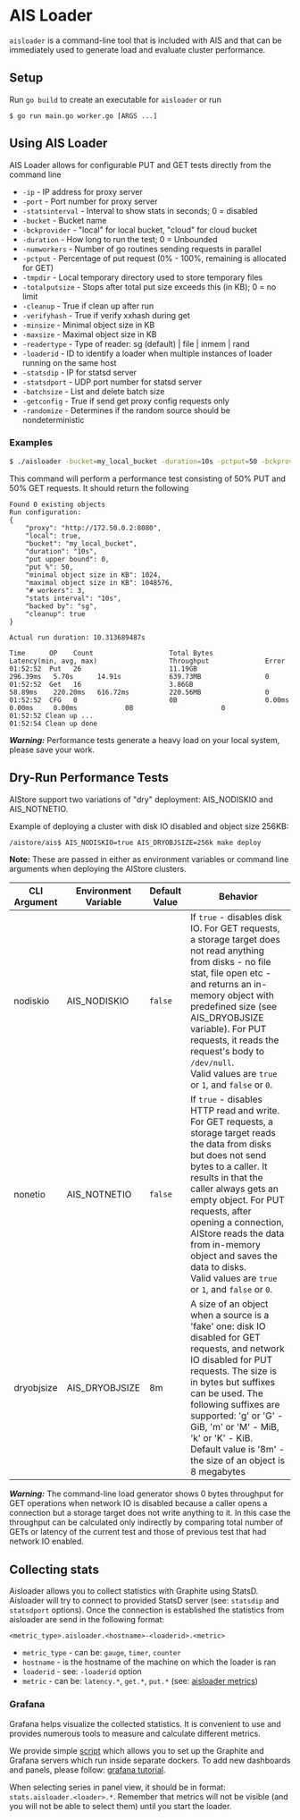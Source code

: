 # AIS Loader
`aisloader` is a command-line tool that is included with AIS and that can be immediately used to generate load and evaluate cluster performance.

## Setup
Run `go build` to create an executable for `aisloader` or run

```
$ go run main.go worker.go [ARGS ...]
```
## Using AIS Loader

AIS Loader allows for configurable PUT and GET tests directly from the command line
 - `-ip` -  IP address for proxy server
 - `-port` - Port number for proxy server
 - `-statsinterval` - Interval to show stats in seconds; 0 = disabled
 - `-bucket` - Bucket name
 - `-bckprovider` - "local" for local bucket, "cloud" for cloud bucket
 - `-duration` - How long to run the test; 0 = Unbounded
 - `-numworkers` - Number of go routines sending requests in parallel
 - `-pctput` - Percentage of put request (0% - 100%, remaining is allocated for GET)
 - `-tmpdir` - Local temporary directory used to store temporary files
 - `-totalputsize` - Stops after total put size exceeds this (in KB); 0 = no limit
 - `-cleanup` - True if clean up after run
 - `-verifyhash` - True if verify xxhash during get
 - `-minsize` - Minimal object size in KB
 - `-maxsize` - Maximal object size in KB
 - `-readertype` - Type of reader: sg (default) | file | inmem | rand
 - `-loaderid` - ID to identify a loader when multiple instances of loader running on the same host
 - `-statsdip` - IP for statsd server
 - `-statsdport` - UDP port number for statsd server
 - `-batchsize` - List and delete batch size
 - `-getconfig` - True if send get proxy config requests only
 - `-randomize` - Determines if the random source should be nondeterministic

### Examples

```sh
$ ./aisloader -bucket=my_local_bucket -duration=10s -pctput=50 -bckprovider=local -cleanup=true -readertype=sg -numworkers=3
```

This command will perform a performance test consisting of 50% PUT and 50% GET requests. It should return the following

```
Found 0 existing objects
Run configuration:
{
    "proxy": "http://172.50.0.2:8080",
    "local": true,
    "bucket": "my_local_bucket",
    "duration": "10s",
    "put upper bound": 0,
    "put %": 50,
    "minimal object size in KB": 1024,
    "maximal object size in KB": 1048576,
    "# workers": 3,
    "stats interval": "10s",
    "backed by": "sg",
    "cleanup": true
}

Actual run duration: 10.313689487s

Time      OP    Count                 	Total Bytes           	Latency(min, avg, max)              	Throughput            	Error
01:52:52  Put   26                    	11.19GB               	296.39ms   5.70s      14.91s        	639.73MB              	0    
01:52:52  Get   16                    	3.86GB                	58.89ms    220.20ms   616.72ms      	220.56MB              	0    
01:52:52  CFG   0                     	0B                    	0.00ms     0.00ms     0.00ms        	0B                    	0    
01:52:52 Clean up ...
01:52:54 Clean up done
```

***Warning:*** Performance tests generate a heavy load on your local system, please save your work.

## Dry-Run Performance Tests

AIStore support two variations of "dry" deployment: AIS_NODISKIO and AIS_NOTNETIO.

Example of deploying a cluster with disk IO disabled and object size 256KB:

```bash
/aistore/ais$ AIS_NODISKIO=true AIS_DRYOBJSIZE=256k make deploy
```

**Note:** These are passed in either as environment variables or command line arguments when deploying the AIStore clusters.

| CLI Argument | Environment Variable | Default Value | Behavior |
| ------------ | ------ | ------ | ------------- |
| nodiskio | AIS_NODISKIO | `false` | If `true` - disables disk IO. For GET requests, a storage target does not read anything from disks - no file stat, file open etc - and returns an in-memory object with predefined size (see AIS_DRYOBJSIZE variable). For PUT requests, it reads the request's body to `/dev/null`. <br> Valid values are `true` or `1`, and `false` or `0`. |
| nonetio | AIS_NOTNETIO | `false` | If `true` - disables HTTP read and write. For GET requests, a storage target reads the data from disks but does not send bytes to a caller. It results in that the caller always gets an empty object. For PUT requests, after opening a connection, AIStore reads the data from in-memory object and saves the data to disks. <br> Valid values are `true` or `1`, and `false` or `0`. |
| dryobjsize | AIS_DRYOBJSIZE | 8m | A size of an object when a source is a 'fake' one: disk IO disabled for GET requests, and network IO disabled for PUT requests. The size is in bytes but suffixes can be used. The following suffixes are supported: 'g' or 'G' - GiB, 'm' or 'M' - MiB, 'k' or 'K' - KiB. <br> Default value is '8m' - the size of an object is 8 megabytes |

***Warning:*** The command-line load generator shows 0 bytes throughput for GET operations when network IO is disabled because a caller opens a connection but a storage target does not write anything to it. In this case the throughput can be calculated only indirectly by comparing total number of GETs or latency of the current test and those of previous test that had network IO enabled.

## Collecting stats

Aisloader allows you to collect statistics with Graphite using StatsD. Aisloader will try to connect
to provided StatsD server (see: `statsdip` and `statsdport` options). Once the
connection is established the statistics from aisloader are send in the following
format:
```
<metric_type>.aisloader.<hostname>-<loaderid>.<metric>
```

* `metric_type` - can be: `gauge`, `timer`, `counter`
* `hostname` - is the hostname of the machine on which the loader is ran
* `loaderid` - see: `-loaderid` option
* `metric` - can be: `latency.*`, `get.*`, `put.*` (see: [aisloader metrics](/docs/metrics.md#ais-loader-metrics))

### Grafana

Grafana helps visualize the collected statistics. It is convenient to use and
provides numerous tools to measure and calculate different metrics.

We provide simple [script](/ais/setup/deploy_grafana.sh) which allows you to set
up the Graphite and Grafana servers which run inside separate dockers. To add
new dashboards and panels, please follow: [grafana tutorial](http://docs.grafana.org/guides/getting_started/).

When selecting series in panel view, it should be in format: `stats.aisloader.<loader>.*`.
Remember that metrics will not be visible (and you will not be able to select
them) until you start the loader.